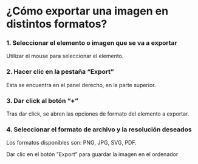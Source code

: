# ¿Cómo exportar una imagen en distintos formatos?

### 1. Seleccionar el elemento o imagen que se va a exportar

Utilizar el mouse para seleccionar el elemento.

### 2. Hacer clic en la pestaña “Export”

Esta se encuentra en el panel derecho, en la parte superior.

### 3. Dar click al botón “+”

Tras dar click, se abren las opciones de formato del elemento a exportar.

### 4. Seleccionar el formato de archivo y la resolución deseados

Los formatos disponibles son: PNG, JPG, SVG, PDF.  
  

Dar clic en el botón ”Export” para guardar la imagen en el ordenador